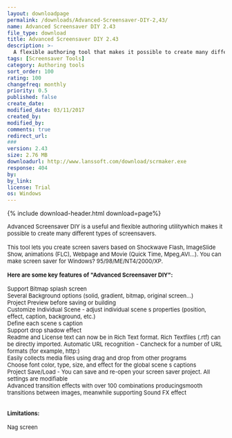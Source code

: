 ```yaml
---
layout: downloadpage
permalink: /downloads/Advanced-Screensaver-DIY-2,43/
name: Advanced Screensaver DIY 2.43
file_type: download
title: Advanced Screensaver DIY 2.43
description: >-
  A flexible authoring tool that makes it possible to create many different types of screen savers
tags: [Screensaver Tools]
category: Authoring tools
sort_order: 100
rating: 100
changefreq: monthly
priority: 0.5
published: false
create_date: 
modified_date: 03/11/2017
created_by: 
modified_by: 
comments: true
redirect_url: 
### 
version: 2.43
size: 2.76 MB
downloadurl: http://www.lanssoft.com/download/scrmaker.exe
response: 404
by: 
by_link: 
license: Trial
os: Windows
---
```


{% include download-header.html download=page%}

<p style="fix-download-text !important">
<p><font size="2">Advanced Screensaver DIY is a useful and flexible authoring utilitywhich makes it possible to create many different types of screensavers. <br />
<br />
This tool lets you create screen savers based on Shockwave Flash, ImageSlide Show, animations (FLC), Webpage and Movie (Quick Time, Mpeg,AVI...). You can make screen saver for Windows? 95/98/ME/NT4/2000/XP.<br />
<br />
<span><strong>Here </strong><strong>are some key features of "Advanced Screensaver DIY":</strong></span><br />
<br />
Support Bitmap splash screen <br />
Several Background options (solid, gradient, bitmap, original screen...) <br />
Project Preview before saving or building <br />
Customize Individual Scene - adjust individual scene s properties (position, effect, caption, background, etc.) <br />
Define each scene s caption <br />
Support drop shadow effect <br />
Readme and License text can now be in Rich Text format. Rich Textfiles (.rtf) can be directly imported. Automatic URL recognition - Cancheck for a number of URL formats (for example, http:) <br />
Easily collects media files using drag and drop from other programs <br />
Choose font color, type, size, and effect for the global scene s captions <br />
Project Save/Load - You can save and re-open your screen saver project. All settings are modifiable <br />
Advanced transition effects with over 100 combinations producingsmooth transitions between images, meanwhile supporting Sound FX effect<br />
<br />
<br />
<span><strong>Limitations:</strong></span><br />
<br />
Nag screen</font></p></p>
